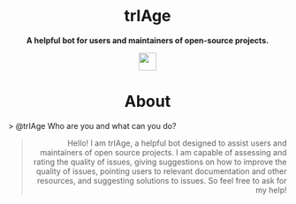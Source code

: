 

<br />
<div align="center">
  <h1>trIAge</h1>



  <p><b>A helpful bot for users and maintainers of open-source projects.</b></p>


<div align="center">
<img src="https://c.tenor.com/I6kN-6X7nhAAAAAj/loading-buffering.gif" width=32 />
</div>


# About
<div align="left">
> @trIAge Who are you and what can you do?

</div>

<div align="right">

> Hello! I am trIAge, a helpful bot designed to assist users and maintainers of open source projects. I am capable of assessing and rating the quality of issues, giving suggestions on how to improve the quality of issues, pointing users to relevant documentation and other resources, and suggesting solutions to issues. So feel free to ask for my help!

</div>






